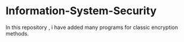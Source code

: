 # Information-System-Security

 In this repository , i have added many programs for classic encryption methods.
